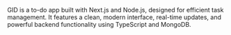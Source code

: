 GID is a to-do app built with Next.js and Node.js, designed for efficient task management. It features a clean, modern interface, real-time updates, and powerful backend functionality using TypeScript and MongoDB.
